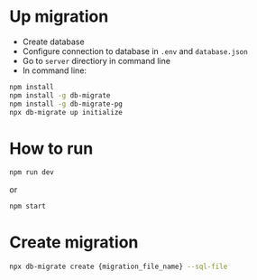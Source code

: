 # Up migration
* Create database
* Configure connection to database in `.env` and `database.json`
* Go to `server` directiory in command line
* In command line:
```sh
npm install
npm install -g db-migrate
npm install -g db-migrate-pg
npx db-migrate up initialize
```
# How to run
```sh
npm run dev
```
or
```sh
npm start
```

# Create migration
```sh
npx db-migrate create {migration_file_name} --sql-file
```
